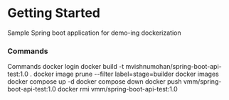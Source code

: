 # Getting Started
Sample Spring boot application for demo-ing dockerization
### Commands
Commands
docker login
docker build -t mvishnumohan/spring-boot-api-test:1.0 .
docker image prune --filter label=stage=builder
docker images
docker compose up -d
docker compose down
docker push vmm/spring-boot-api-test:1.0
docker rmi vmm/spring-boot-api-test:1.0
